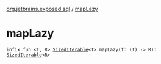 [org.jetbrains.exposed.sql](index.md) / [mapLazy](.)

# mapLazy

`infix fun <T, R> `[`SizedIterable`](-sized-iterable/index.md)`<T>.mapLazy(f: (T) -> R): `[`SizedIterable`](-sized-iterable/index.md)`<R>`